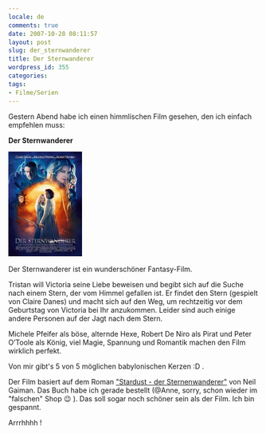 ```yaml
---
locale: de
comments: true
date: 2007-10-28 08:11:57
layout: post
slug: der_sternwanderer
title: Der Sternwanderer
wordpress_id: 355
categories:
tags:
- Filme/Serien
---
```


Gestern Abend habe ich einen himmlischen Film gesehen, den ich einfach
empfehlen muss:

**Der Sternwanderer**

![](/images/2007-10-28-der_sternwanderer/sternwanderer.jpg)

Der Sternwanderer ist ein wunderschöner Fantasy-Film. 

Tristan will Victoria seine Liebe beweisen und begibt sich auf die Suche nach
einem Stern, der vom Himmel gefallen ist. Er findet den Stern (gespielt von
Claire Danes) und macht sich auf den Weg, um rechtzeitig vor dem Geburtstag von
Victoria bei Ihr anzukommen. Leider sind auch einige andere Personen auf der
Jagt nach dem Stern.

Michele Pfeifer als böse, alternde Hexe, Robert De Niro als Pirat und Peter
O’Toole als König, viel Magie, Spannung und Romantik machen den Film wirklich
perfekt. 

Von mir gibt's 5 von 5 möglichen babylonischen Kerzen :D .

Der Film basiert auf dem Roman ["Stardust - der Sternenwanderer"](http://www.amazon.de/gp/product/3453501411?ie=UTF8&tag=wannawork-21&linkCode=as2&camp=1638&creative=6742&creativeASIN=3453501411)
von Neil Gaiman. Das Buch habe ich gerade bestellt (@Anne, sorry, schon wieder
im "falschen" Shop :wink: ). Das soll sogar noch schöner sein als der Film. Ich bin
gespannt.

Arrrhhhh !
